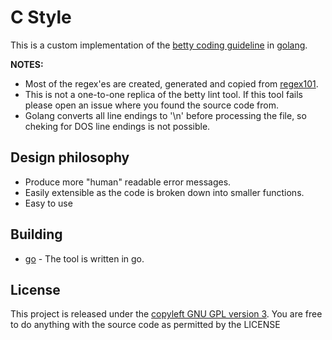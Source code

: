 # C Style

This is a custom implementation of the
[betty coding guideline](https://github.com/alx-tools/Betty/wiki)
in [golang](https://go.dev/).

**NOTES:**

- Most of the regex'es are created, generated and copied from [regex101](https://regex101.com).
- This is not a one-to-one replica of the betty lint tool.
If this tool fails please open an issue where you found the source code from.
- Golang converts all line endings to '\n' before processing the file, so cheking for DOS line endings is not possible.

## Design philosophy

- Produce more "human" readable error messages.
- Easily extensible as the code is broken down into smaller functions.
- Easy to use

## Building

- [go](https://go.dev) - The tool is written in go.

## License

This project is released under the [copyleft GNU GPL version 3](./LICENSE).
You are free to do anything with the source code as permitted by the LICENSE
